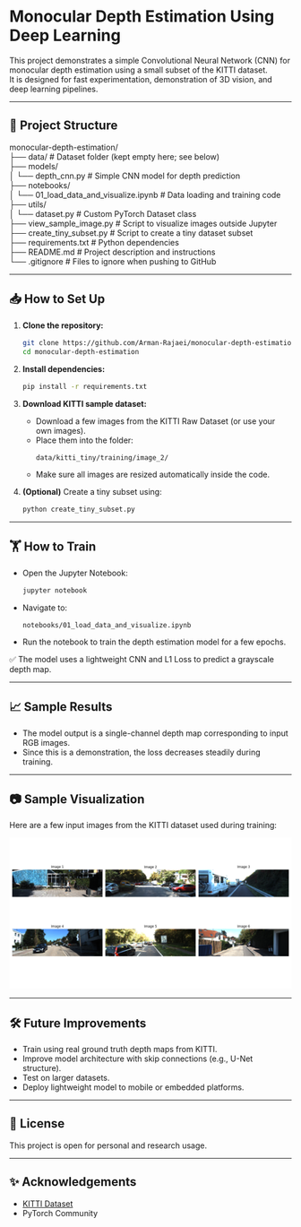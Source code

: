# Monocular Depth Estimation Using Deep Learning

This project demonstrates a simple Convolutional Neural Network (CNN) for monocular depth estimation using a small subset of the KITTI dataset.  
It is designed for fast experimentation, demonstration of 3D vision, and deep learning pipelines.

---

## 🚀 Project Structure

monocular-depth-estimation/  
├── data/                          # Dataset folder (kept empty here; see below)  
├── models/  
│   └── depth_cnn.py              # Simple CNN model for depth prediction  
├── notebooks/  
│   └── 01_load_data_and_visualize.ipynb  # Data loading and training code  
├── utils/  
│   └── dataset.py                # Custom PyTorch Dataset class  
├── view_sample_image.py          # Script to visualize images outside Jupyter  
├── create_tiny_subset.py         # Script to create a tiny dataset subset  
├── requirements.txt              # Python dependencies  
├── README.md                     # Project description and instructions  
└── .gitignore                    # Files to ignore when pushing to GitHub

---

## 📥 How to Set Up

1. **Clone the repository:**
    ```bash
    git clone https://github.com/Arman-Rajaei/monocular-depth-estimation.git
    cd monocular-depth-estimation
    ```

2. **Install dependencies:**
    ```bash
    pip install -r requirements.txt
    ```

3. **Download KITTI sample dataset:**
    - Download a few images from the KITTI Raw Dataset (or use your own images).
    - Place them into the folder:
      ```
      data/kitti_tiny/training/image_2/
      ```
    - Make sure all images are resized automatically inside the code.

4. **(Optional)** Create a tiny subset using:
    ```bash
    python create_tiny_subset.py
    ```

---

## 🏋️ How to Train

- Open the Jupyter Notebook:
    ```bash
    jupyter notebook
    ```
- Navigate to:
    ```
    notebooks/01_load_data_and_visualize.ipynb
    ```
- Run the notebook to train the depth estimation model for a few epochs.

✅ The model uses a lightweight CNN and L1 Loss to predict a grayscale depth map.

---

## 📈 Sample Results

- The model output is a single-channel depth map corresponding to input RGB images.
- Since this is a demonstration, the loss decreases steadily during training.

---

## 📷 Sample Visualization

Here are a few input images from the KITTI dataset used during training:

![KITTI Sample Images](docs/sample_images.png)

---

## 🛠 Future Improvements

- Train using real ground truth depth maps from KITTI.
- Improve model architecture with skip connections (e.g., U-Net structure).
- Test on larger datasets.
- Deploy lightweight model to mobile or embedded platforms.

---

## 📜 License

This project is open for personal and research usage.

---

## ✨ Acknowledgements

- [KITTI Dataset](http://www.cvlibs.net/datasets/kitti/)
- PyTorch Community
